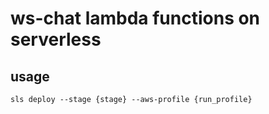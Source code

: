 # ws-chat lambda functions on serverless


## usage 


```
sls deploy --stage {stage} --aws-profile {run_profile} 
```

